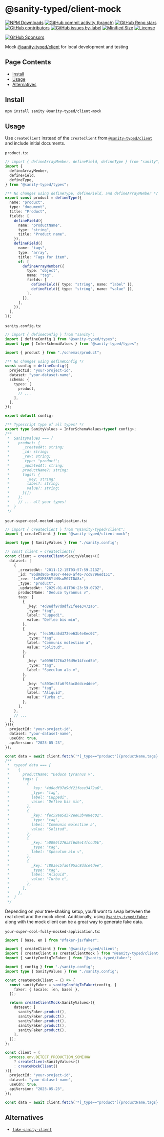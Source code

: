 <!-- >>>>>> BEGIN GENERATED FILE (include): SOURCE packages/client-mock/_README.md -->
# @sanity-typed/client-mock

[![NPM Downloads](https://img.shields.io/npm/dw/@sanity-typed/client-mock?style=flat&logo=npm)](https://www.npmjs.com/package/@sanity-typed/client-mock)
[![GitHub commit activity (branch)](https://img.shields.io/github/commit-activity/m/saiichihashimoto/sanity-typed?style=flat&logo=github)](https://github.com/saiichihashimoto/sanity-typed/pulls?q=is%3Apr+is%3Aclosed)
[![GitHub Repo stars](https://img.shields.io/github/stars/saiichihashimoto/sanity-typed?style=flat&logo=github)](https://github.com/saiichihashimoto/sanity-typed/stargazers)
[![GitHub contributors](https://img.shields.io/github/contributors/saiichihashimoto/sanity-typed?style=flat&logo=github)](https://github.com/saiichihashimoto/sanity-typed/graphs/contributors)
[![GitHub issues by-label](https://img.shields.io/github/issues/saiichihashimoto/sanity-typed/help%20wanted?style=flat&logo=github&color=007286)](https://github.com/saiichihashimoto/sanity-typed/labels/help%20wanted)
[![Minified Size](https://img.shields.io/bundlephobia/min/@sanity-typed/client-mock?style=flat)](https://www.npmjs.com/package/@sanity-typed/client-mock?activeTab=code)
[![License](https://img.shields.io/github/license/saiichihashimoto/sanity-typed?style=flat)](LICENSE)

[![GitHub Sponsors](https://img.shields.io/github/sponsors/saiichihashimoto?style=flat)](https://github.com/sponsors/saiichihashimoto)

Mock [@sanity-typed/client](../client) for local development and testing

## Page Contents
- [Install](#install)
- [Usage](#usage)
- [Alternatives](#alternatives)

## Install

```bash
npm install sanity @sanity-typed/client-mock
```

## Usage

Use `createClient` instead of the `createClient` from [`@sanity-typed/client`](../client) and include initial documents.

<!-- >>>>>> BEGIN INCLUDED FILE (typescript): SOURCE docs/schemas/product.ts -->
```product.ts```:
```typescript
// import { defineArrayMember, defineField, defineType } from "sanity";
import {
  defineArrayMember,
  defineField,
  defineType,
} from "@sanity-typed/types";

/** No changes using defineType, defineField, and defineArrayMember */
export const product = defineType({
  name: "product",
  type: "document",
  title: "Product",
  fields: [
    defineField({
      name: "productName",
      type: "string",
      title: "Product name",
    }),
    defineField({
      name: "tags",
      type: "array",
      title: "Tags for item",
      of: [
        defineArrayMember({
          type: "object",
          name: "tag",
          fields: [
            defineField({ type: "string", name: "label" }),
            defineField({ type: "string", name: "value" }),
          ],
        }),
      ],
    }),
  ],
});
```
<!-- <<<<<< END INCLUDED FILE (typescript): SOURCE docs/schemas/product.ts -->
<!-- >>>>>> BEGIN INCLUDED FILE (typescript): SOURCE docs/sanity.config.ts -->
```sanity.config.ts```:
```typescript
// import { defineConfig } from "sanity";
import { defineConfig } from "@sanity-typed/types";
import type { InferSchemaValues } from "@sanity-typed/types";

import { product } from "./schemas/product";

/** No changes using defineConfig */
const config = defineConfig({
  projectId: "your-project-id",
  dataset: "your-dataset-name",
  schema: {
    types: [
      product,
      // ...
    ],
  },
});

export default config;

/** Typescript type of all types! */
export type SanityValues = InferSchemaValues<typeof config>;
/**
 *  SanityValues === {
 *    product: {
 *      _createdAt: string;
 *      _id: string;
 *      _rev: string;
 *      _type: "product";
 *      _updatedAt: string;
 *      productName?: string;
 *      tags?: {
 *        _key: string;
 *        label?: string;
 *        value?: string;
 *      }[];
 *    };
 *    // ... all your types!
 *  }
 */
```
<!-- <<<<<< END INCLUDED FILE (typescript): SOURCE docs/sanity.config.ts -->
<!-- >>>>>> BEGIN INCLUDED FILE (typescript): SOURCE docs/your-super-cool-mocked-application.ts -->
```your-super-cool-mocked-application.ts```:
```typescript
// import { createClient } from "@sanity-typed/client";
import { createClient } from "@sanity-typed/client-mock";

import type { SanityValues } from "./sanity.config";

// const client = createClient({
const client = createClient<SanityValues>({
  dataset: [
    {
      _createdAt: "2011-12-15T03:57:59.213Z",
      _id: "9bd9d8d6-9a67-44e0-af46-7cc8796ed151",
      _rev: "1mPXM8RRYtNNswMG7IDA8x",
      _type: "product",
      _updatedAt: "2029-01-01T06:23:59.079Z",
      productName: "Deduco tyrannus v",
      tags: [
        {
          _key: "4d8edf97d9df21feee3472a6",
          _type: "tag",
          label: "Cuppedi",
          value: "Defleo bis min",
        },
        {
          _key: "fec59aa5d372ee63b4e8ec02",
          _type: "tag",
          label: "Communis molestiae a",
          value: "Solitud",
        },
        {
          _key: "a0096f276a2f6d9e14fccd5b",
          _type: "tag",
          label: "Speculum alo v",
        },
        {
          _key: "c803ec5fa6f95ac8ddce4dee",
          _type: "tag",
          label: "Aliquid",
          value: "Turba c",
        },
      ],
    },
    // ...
  ],
})({
  projectId: "your-project-id",
  dataset: "your-dataset-name",
  useCdn: true,
  apiVersion: "2023-05-23",
});

const data = await client.fetch('*[_type=="product"]{productName,tags}');
/**
 *  typeof data === [
 *    {
 *      productName: "Deduco tyrannus v",
 *      tags: [
 *        {
 *          _key: "4d8edf97d9df21feee3472a6",
 *          _type: "tag",
 *          label: "Cuppedi",
 *          value: "Defleo bis min",
 *        },
 *        {
 *          _key: "fec59aa5d372ee63b4e8ec02",
 *          _type: "tag",
 *          label: "Communis molestiae a",
 *          value: "Solitud",
 *        },
 *        {
 *          _key: "a0096f276a2f6d9e14fccd5b",
 *          _type: "tag",
 *          label: "Speculum alo v",
 *        },
 *        {
 *          _key: "c803ec5fa6f95ac8ddce4dee",
 *          _type: "tag",
 *          label: "Aliquid",
 *          value: "Turba c",
 *        },
 *      ],
 *    },
 *  ]
 */
```
<!-- <<<<<< END INCLUDED FILE (typescript): SOURCE docs/your-super-cool-mocked-application.ts -->

Depending on your tree-shaking setup, you'll want to swap between the real client and the mock client. Additionally, using [`@sanity-typed/faker`](../faker) along with the mock client can be a great way to generate fake data.

<!-- >>>>>> BEGIN INCLUDED FILE (typescript): SOURCE docs/your-super-cool-fully-mocked-application.ts -->
```your-super-cool-fully-mocked-application.ts```:
```typescript
import { base, en } from "@faker-js/faker";

import { createClient } from "@sanity-typed/client";
import { createClient as createClientMock } from "@sanity-typed/client-mock";
import { sanityConfigToFaker } from "@sanity-typed/faker";

import { config } from "./sanity.config";
import type { SanityValues } from "./sanity.config";

const createMockClient = () => {
  const sanityFaker = sanityConfigToFaker(config, {
    faker: { locale: [en, base] },
  });

  return createClientMock<SanityValues>({
    dataset: [
      sanityFaker.product(),
      sanityFaker.product(),
      sanityFaker.product(),
      sanityFaker.product(),
      sanityFaker.product(),
    ],
  });
};

const client = (
  process.env.DETECT_PRODUCTION_SOMEHOW
    ? createClient<SanityValues>()
    : createMockClient()
)({
  projectId: "your-project-id",
  dataset: "your-dataset-name",
  useCdn: true,
  apiVersion: "2023-05-23",
});

const data = await client.fetch('*[_type=="product"]{productName,tags}');
```
<!-- <<<<<< END INCLUDED FILE (typescript): SOURCE docs/your-super-cool-fully-mocked-application.ts -->

## Alternatives

- [`fake-sanity-client`](https://www.npmjs.com/package/fake-sanity-client)
<!-- <<<<<< END GENERATED FILE (include): SOURCE packages/client-mock/_README.md -->

